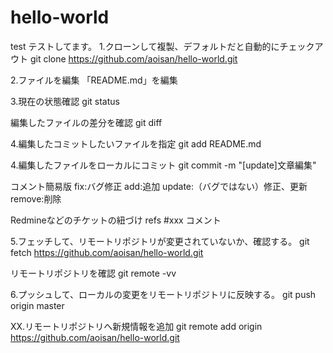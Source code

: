 hello-world
===========

test
テストしてます。
1.クローンして複製、デフォルトだと自動的にチェックアウト
git clone https://github.com/aoisan/hello-world.git

2.ファイルを編集
「README.md」を編集

3.現在の状態確認
git status

編集したファイルの差分を確認
git diff

4.編集したコミットしたいファイルを指定
git add README.md

4.編集したファイルをローカルにコミット
git commit -m "[update]文章編集"

コメント簡易版
fix:バグ修正
add:追加
update:（バグではない）修正、更新
remove:削除

Redmineなどのチケットの紐づけ
refs #xxx コメント



5.フェッチして、リモートリポジトリが変更されていないか、確認する。
git fetch https://github.com/aoisan/hello-world.git

リモートリポジトリを確認
git remote -vv

6.プッシュして、ローカルの変更をリモートリポジトリに反映する。
git push origin master


XX.リモートリポジトリへ新規情報を追加
git remote add origin https://github.com/aoisan/hello-world.git


